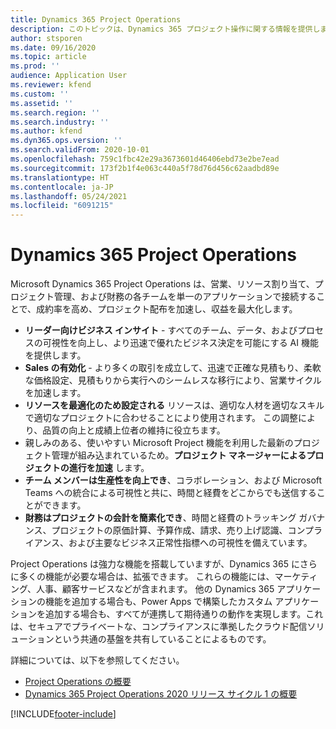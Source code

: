 ```yaml
---
title: Dynamics 365 Project Operations
description: このトピックは、Dynamics 365 プロジェクト操作に関する情報を提供します。
author: stsporen
ms.date: 09/16/2020
ms.topic: article
ms.prod: ''
audience: Application User
ms.reviewer: kfend
ms.custom: ''
ms.assetid: ''
ms.search.region: ''
ms.search.industry: ''
ms.author: kfend
ms.dyn365.ops.version: ''
ms.search.validFrom: 2020-10-01
ms.openlocfilehash: 759c1fbc42e29a3673601d46406ebd73e2be7ead
ms.sourcegitcommit: 173f2b1f4e063c440a5f78d76d456c62aadbd89e
ms.translationtype: HT
ms.contentlocale: ja-JP
ms.lasthandoff: 05/24/2021
ms.locfileid: "6091215"
---
```

# <a name="dynamics-365-project-operations"></a>Dynamics 365 Project Operations

Microsoft Dynamics 365 Project Operations は、営業、リソース割り当て、プロジェクト管理、および財務の各チームを単一のアプリケーションで接続することで、成約率を高め、プロジェクト配布を加速し、収益を最大化します。

-   **リーダー向けビジネス インサイト** - すべてのチーム、データ、およびプロセスの可視性を向上し、より迅速で優れたビジネス決定を可能にする AI 機能を提供します。
-   **Sales の有効化** - より多くの取引を成立して、迅速で正確な見積もり、柔軟な価格設定、見積もりから実行へのシームレスな移行により、営業サイクルを加速します。
-   **リソースを最適化のため設定される** リソースは、適切な人材を適切なスキルで適切なプロジェクトに合わせることにより使用されます。 この調整により、品質の向上と成績上位者の維持に役立ちます。
-   親しみのある、使いやすい Microsoft Project 機能を利用した最新のプロジェクト管理が組み込まれているため。**プロジェクト マネージャーによるプロジェクトの進行を加速** します。
-   **チーム メンバーは生産性を向上でき**、コラボレーション、および Microsoft Teams への統合による可視性と共に、時間と経費をどこからでも送信することができます。
-   **財務はプロジェクトの会計を簡素化でき**、時間と経費のトラッキング ガバナンス、プロジェクトの原価計算、予算作成、請求、売り上げ認識、コンプライアンス、および主要なビジネス正常性指標への可視性を備えています。

Project Operations は強力な機能を搭載していますが、Dynamics 365 にさらに多くの機能が必要な場合は、拡張できます。 これらの機能には、マーケティング、人事、顧客サービスなどが含まれます。 他の Dynamics 365 アプリケーションの機能を追加する場合も、Power Apps で構築したカスタム アプリケーションを追加する場合も、すべてが連携して期待通りの動作を実現します。これは、セキュアでプライベートな、コンプライアンスに準拠したクラウド配信ソリューションという共通の基盤を共有していることによるものです。

詳細については、以下を参照してください。

- [Project Operations の概要](https://dynamics.microsoft.com/en-us/project-operations/overview/)
- [Dynamics 365 Project Operations 2020 リリース サイクル 1 の概要](/dynamics365-release-plan/2020wave1/dynamics365-project-operations/)



[!INCLUDE[footer-include](includes/footer-banner.md)]
